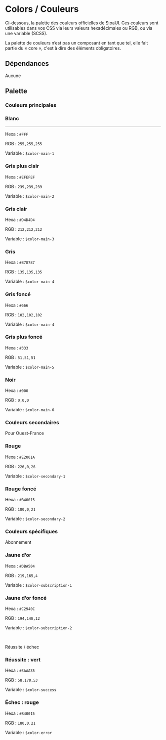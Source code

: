 # Colors / Couleurs

Ci-dessous, la palette des couleurs officielles de SipaUI. Ces couleurs sont utilisables dans vos CSS via leurs valeurs hexadécimales ou RGB, ou via une variable (SCSS).

<div class="alerte">
	<p>La palette de couleurs n’est pas un composant en tant que tel, elle fait partie du «&nbsp;core&nbsp;», c'est à dire des éléments obligatoires.</p>
</div>

<div class="dependances">
																							
## Dépendances
Aucune

</div>


## Palette

### Couleurs principales

<div class="palette-couleurs">
	<div class="couleur">
		<h3>Blanc</h3>
		<div class="pastille" style="background: #FFF; border: 1px solid #d4d4d4"></div>
		<p>Hexa&nbsp;: <code>#FFF</code></p>
		<p>RGB&nbsp;: <code>255,255,255</code></p>
		<p>Variable&nbsp;: <code>$color-main-1</code></p>
	</div>
	<div class="couleur">
		<h3>Gris plus clair</h3>
		<div class="pastille" style="background: #EFEFEF;"></div>
		<p>Hexa&nbsp;: <code>#EFEFEF</code></p>
		<p>RGB&nbsp;: <code>239,239,239</code></p>
		<p>Variable&nbsp;: <code>$color-main-2</code></p>
	</div>
	<div class="couleur">
		<h3>Gris clair</h3>
		<div class="pastille" style="background: #D4D4D4;"></div>
		<p>Hexa&nbsp;: <code>#D4D4D4</code></p>
		<p>RGB&nbsp;: <code>212,212,212</code></p>
		<p>Variable&nbsp;: <code>$color-main-3</code></p>
	</div>
	<div class="couleur">
		<h3>Gris</h3>
		<div class="pastille" style="background: #878787;"></div>
		<p>Hexa&nbsp;: <code>#878787</code></p>
		<p>RGB&nbsp;: <code>135,135,135</code></p>
		<p>Variable&nbsp;: <code>$color-main-4</code></p>
	</div>
	<div class="couleur">
		<h3>Gris foncé</h3>
		<div class="pastille" style="background: #666;"></div>
		<p>Hexa&nbsp;: <code>#666</code></p>
		<p>RGB&nbsp;: <code>102,102,102</code></p>
		<p>Variable&nbsp;: <code>$color-main-4</code></p>
	</div>
	<div class="couleur">
		<h3>Gris plus foncé</h3>
		<div class="pastille" style="background: #333;"></div>
		<p>Hexa&nbsp;: <code>#333</code></p>
		<p>RGB&nbsp;: <code>51,51,51</code></p>
		<p>Variable&nbsp;: <code>$color-main-5</code></p>
	</div>
	<div class="couleur">
		<h3>Noir</h3>
		<div class="pastille" style="background: #000;"></div>
		<p>Hexa&nbsp;: <code>#000</code></p>
		<p>RGB&nbsp;: <code>0,0,0</code></p>
		<p>Variable&nbsp;: <code>$color-main-6</code></p>
	</div>
</div>


### Couleurs secondaires

Pour Ouest-France
<div class="palette-couleurs">
	<div class="couleur">
		<h3>Rouge</h3>
		<div class="pastille" style="background: #E2001A;"></div>
		<p>Hexa&nbsp;: <code>#E2001A</code></p>
		<p>RGB&nbsp;: <code>226,0,26</code></p>
		<p>Variable&nbsp;: <code>$color-secondary-1</code></p>
	</div>
	<div class="couleur">
		<h3>Rouge foncé</h3>
		<div class="pastille" style="background: #B40015;"></div>
		<p>Hexa&nbsp;: <code>#B40015</code></p>
		<p>RGB&nbsp;: <code>180,0,21</code></p>
		<p>Variable&nbsp;: <code>$color-secondary-2</code></p>
	</div>
</div>


### Couleurs spécifiques

Abonnement
<div class="palette-couleurs">
	<div class="couleur">
		<h3>Jaune d’or</h3>
		<div class="pastille" style="background: #DBA504;"></div>
		<p>Hexa&nbsp;: <code>#DBA504</code></p>
		<p>RGB&nbsp;: <code>219,165,4</code></p>
		<p>Variable&nbsp;: <code>$color-subscription-1</code></p>
	</div>
	<div class="couleur">
		<h3>Jaune d’or foncé</h3>
		<div class="pastille" style="background: #C2940C;"></div>
		<p>Hexa&nbsp;: <code>#C2940C</code></p>
		<p>RGB&nbsp;: <code>194,148,12</code></p>
		<p>Variable&nbsp;: <code>$color-subscription-2</code></p>
	</div>
</div>

<br />
<p>Réussite&nbsp;/ échec</p>
<div class="palette-couleurs">
	<div class="couleur">
		<h3>Réussite&nbsp;: vert</h3>
		<div class="pastille" style="background: #3AAA35;"></div>
		<p>Hexa&nbsp;: <code>#3AAA35</code></p>
		<p>RGB&nbsp;: <code>58,170,53</code></p>
		<p>Variable&nbsp;: <code>$color-success</code></p>
	</div>
	<div class="couleur">
		<h3>Échec&nbsp;: rouge</h3>
		<div class="pastille" style="background: #B40015;"></div>
		<p>Hexa&nbsp;: <code>#B40015</code></p>
		<p>RGB&nbsp;: <code>180,0,21</code></p>
		<p>Variable&nbsp;: <code>$color-error</code></p>
	</div>
</div>
